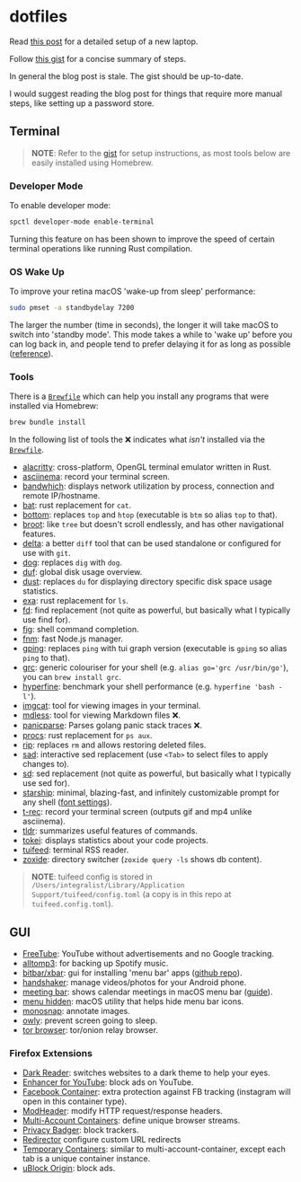 # dotfiles

Read [this post](https://www.integralist.co.uk/posts/new-laptop-configuration/) for a detailed setup of a new laptop.

Follow [this gist](https://gist.github.com/Integralist/05e5415de6743e66b112574a1a5c1970) for a concise summary of steps.

In general the blog post is stale. The gist should be up-to-date. 

I would suggest reading the blog post for things that require more manual steps, like setting up a password store.

## Terminal

> **NOTE**: Refer to the [gist](https://gist.github.com/Integralist/05e5415de6743e66b112574a1a5c1970) for setup instructions, as most tools below are easily installed using Homebrew.

### Developer Mode

To enable developer mode:

```bash
spctl developer-mode enable-terminal
```

Turning this feature on has been shown to improve the speed of certain terminal operations like running Rust compilation.

### OS Wake Up

To improve your retina macOS 'wake-up from sleep' performance: 

```bash
sudo pmset -a standbydelay 7200
```

The larger the number (time in seconds), the longer it will take macOS to switch into 'standby mode'. This mode takes a while to 'wake up' before you can log back in, and people tend to prefer delaying it for as long as possible ([reference](https://www.cultofmac.com/221392/quick-hack-speeds-up-retina-macbooks-wake-from-sleep-os-x-tips/)).

### Tools

There is a [`Brewfile`](./Brewfile) which can help you install any programs that were installed via Homebrew:

```bash
brew bundle install
```

In the following list of tools the ❌ indicates what _isn't_ installed via the [`Brewfile`](./Brewfile).

- [alacritty](https://github.com/alacritty/alacritty/blob/master/INSTALL.md#macos): cross-platform, OpenGL terminal emulator written in Rust.
- [asciinema](https://asciinema.org/): record your terminal screen.
- [bandwhich](https://github.com/imsnif/bandwhich): displays network utilization by process, connection and remote IP/hostname.
- [bat](https://github.com/sharkdp/bat): rust replacement for `cat`.
- [bottom](https://github.com/ClementTsang/bottom): replaces `top` and `htop` (executable is `btm` so alias `top` to that).
- [broot](https://github.com/Canop/broot): like `tree` but doesn't scroll endlessly, and has other navigational features.
- [delta](https://github.com/dandavison/delta): a better `diff` tool that can be used standalone or configured for use with `git`.
- [dog](https://github.com/ogham/dog): replaces `dig` with `dog`.
- [duf](https://github.com/muesli/duf): global disk usage overview.
- [dust](https://github.com/bootandy/dust): replaces `du` for displaying directory specific disk space usage statistics.
- [exa](https://github.com/ogham/exa): rust replacement for `ls`.
- [fd](https://github.com/sharkdp/fd): find replacement (not quite as powerful, but basically what I typically use find for).
- [fig](https://fig.io/): shell command completion.
- [fnm](https://github.com/Schniz/fnm): fast Node.js manager.
- [gping](https://github.com/orf/gping): replaces `ping` with tui graph version (executable is `gping` so alias `ping` to that).
- [grc](https://github.com/garabik/grc): generic colouriser for your shell (e.g. `alias go='grc /usr/bin/go'`), you can `brew install grc`.
- [hyperfine](https://github.com/sharkdp/hyperfine): benchmark your shell performance (e.g. `hyperfine 'bash -l'`).
- [imgcat](https://github.com/eddieantonio/imgcat): tool for viewing images in your terminal.
- [mdless](https://brettterpstra.com/projects/mdless/): tool for viewing Markdown files ❌.
- [panicparse](https://github.com/maruel/panicparse): Parses golang panic stack traces ❌.
- [procs](https://github.com/dalance/procs): rust replacement for `ps aux`.
- [rip](https://github.com/nivekuil/rip): replaces `rm` and allows restoring deleted files.
- [sad](https://github.com/ms-jpq/sad): interactive sed replacement (use `<Tab>` to select files to apply changes to).
- [sd](https://github.com/chmln/sd): sed replacement (not quite as powerful, but basically what I typically use sed for).
- [starship](https://starship.rs/): minimal, blazing-fast, and infinitely customizable prompt for any shell ([font settings](./.alacritty.yml)).
- [t-rec](https://github.com/sassman/t-rec-rs): record your terminal screen (outputs gif and mp4 unlike asciinema).
- [tldr](https://github.com/isacikgoz/tldr): summarizes useful features of commands.
- [tokei](https://github.com/XAMPPRocky/tokei): displays statistics about your code projects.
- [tuifeed](https://github.com/veeso/tuifeed): terminal RSS reader.
- [zoxide](https://github.com/ajeetdsouza/zoxide): directory switcher (`zoxide query -ls` shows db content).

> **NOTE**: tuifeed config is stored in `/Users/integralist/Library/Application Support/tuifeed/config.toml` (a copy is in this repo at `tuifeed.config.toml`).

## GUI

- [FreeTube](https://github.com/FreeTubeApp/FreeTube): YouTube without advertisements and no Google tracking.
- [alltomp3](https://alltomp3.org/): for backing up Spotify music.
- [bitbar/xbar](https://xbarapp.com/): gui for installing 'menu bar' apps ([github repo](https://github.com/matryer/xbar)).
- [handshaker](https://apps.apple.com/us/app/handshaker-manage-your-android-phones-at-ease/id1012930195?mt=12): manage videos/photos for your Android phone.
- [meeting bar](https://github.com/leits/MeetingBar): shows calendar meetings in macOS menu bar ([guide](https://support.google.com/calendar/answer/99358?co=GENIE.Platform%3DDesktop&hl=en)).
- [menu hidden](https://github.com/dwarvesf/hidden): macOS utility that helps hide menu bar icons.
- [monosnap](https://monosnap.com/): annotate images.
- [owly](https://apps.apple.com/us/app/owly-display-sleep-prevention/id882812218): prevent screen going to sleep.
- [tor browser](https://www.torproject.org/download/): tor/onion relay browser.

### Firefox Extensions

- [Dark Reader](https://addons.mozilla.org/en-GB/firefox/addon/darkreader/): switches websites to a dark theme to help your eyes.
- [Enhancer for YouTube](https://addons.mozilla.org/en-GB/firefox/addon/enhancer-for-youtube/): block ads on YouTube.
- [Facebook Container](https://addons.mozilla.org/en-GB/firefox/addon/facebook-container/): extra protection against FB tracking (instagram will open in this container type).
- [ModHeader](https://addons.mozilla.org/en-GB/firefox/addon/modheader-firefox/): modify HTTP request/response headers.
- [Multi-Account Containers](https://addons.mozilla.org/en-GB/firefox/addon/multi-account-containers/): define unique browser streams.
- [Privacy Badger](https://addons.mozilla.org/en-GB/firefox/addon/privacy-badger17/): block trackers.
- [Redirector](https://addons.mozilla.org/en-GB/firefox/addon/redirector/) configure custom URL redirects
- [Temporary Containers](https://addons.mozilla.org/en-US/firefox/addon/temporary-containers/): similar to multi-account-container, except each tab is a unique container instance.
- [uBlock Origin](https://addons.mozilla.org/en-GB/firefox/addon/ublock-origin/): block ads.
